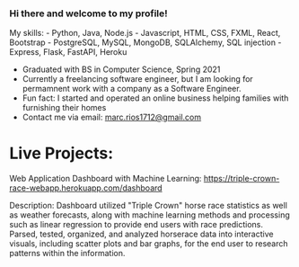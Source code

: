 ### Hi there and welcome to my profile!

My skills:
    - Python, Java, Node.js 
    - Javascript, HTML, CSS, FXML, React, Bootstrap
    - PostgreSQL, MySQL, MongoDB, SQLAlchemy, SQL injection
    - Express, Flask, FastAPI, Heroku
- Graduated with BS in Computer Science, Spring 2021
- Currently a freelancing software engineer, but I am looking for permamnent work with 
  a company as a Software Engineer.
- Fun fact: I started and operated an online business helping families with furnishing 
  their homes
- Contact me via email: marc.rios1712@gmail.com


# Live Projects:

Web Application Dashboard with Machine Learning:
https://triple-crown-race-webapp.herokuapp.com/dashboard

Description:
Dashboard utilized "Triple Crown" horse race statistics as well as weather forecasts, 
along with machine learning methods and processing such as linear regression to provide 
end users with race predictions. Parsed, tested, organized, and analyzed horserace data 
into interactive visuals, including scatter plots and bar graphs, for the end user to 
research patterns within the information.
